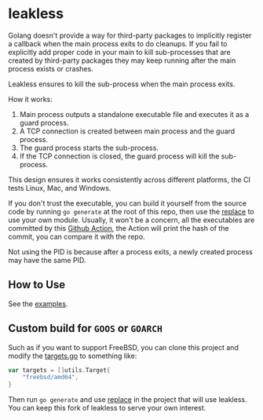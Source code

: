 # leakless

Golang doesn't provide a way for third-party packages to implicitly register a callback when the main process exits to do cleanups. If you fail to explicitly add proper code in your main to kill sub-processes that are created by third-party packages they may keep running after the main process exists or crashes.

Leakless ensures to kill the sub-process when the main process exits.

How it works:

1. Main process outputs a standalone executable file and executes it as a guard process.
1. A TCP connection is created between main process and the guard process.
1. The guard process starts the sub-process.
1. If the TCP connection is closed, the guard process will kill the sub-process.

This design ensures it works consistently across different platforms, the CI tests Linux, Mac, and Windows.

If you don't trust the executable, you can build it yourself from the source code by running `go generate` at the root of this repo, then use the [replace](https://golang.org/ref/mod#go-mod-file-replace) to use your own module. Usually, it won't be a concern, all the executables are committed by this [Github Action](https://github.com/ysmood/leakless/actions?query=workflow%3ARelease), the Action will print the hash of the commit, you can compare it with the repo.

Not using the PID is because after a process exits, a newly created process may have the same PID.

## How to Use

See the [examples](example_test.go).

## Custom build for `GOOS` or `GOARCH`

Such as if you want to support FreeBSD, you can clone this project and modify the [targets.go](cmd/pack/targets.go) to something like:

```go
var targets = []utils.Target{
    "freebsd/amd64",
}
```

Then run `go generate` and use [replace](https://golang.org/ref/mod#go-mod-file-replace) in the project that will use leakless.
You can keep this fork of leakless to serve your own interest.
